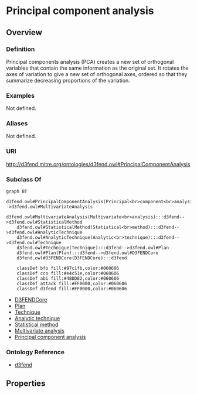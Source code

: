 # Principal component analysis

## Overview

### Definition
Principal components analysis (PCA) creates a new set of orthogonal variables that contain the same information as the original set. It rotates the axes of variation to give a new set of orthogonal axes, ordered so that they summarize decreasing proportions of the variation.

### Examples
Not defined.

### Aliases
Not defined.

### URI
http://d3fend.mitre.org/ontologies/d3fend.owl#PrincipalComponentAnalysis

### Subclass Of
```mermaid
graph BT
    d3fend.owl#PrincipalComponentAnalysis(Principal<br>component<br>analysis):::d3fend-->d3fend.owl#MultivariateAnalysis
    d3fend.owl#MultivariateAnalysis(Multivariate<br>analysis):::d3fend-->d3fend.owl#StatisticalMethod
    d3fend.owl#StatisticalMethod(Statistical<br>method):::d3fend-->d3fend.owl#AnalyticTechnique
    d3fend.owl#AnalyticTechnique(Analytic<br>technique):::d3fend-->d3fend.owl#Technique
    d3fend.owl#Technique(Technique):::d3fend-->d3fend.owl#Plan
    d3fend.owl#Plan(Plan):::d3fend-->d3fend.owl#D3FENDCore
    d3fend.owl#D3FENDCore(D3FENDCore):::d3fend
    
    classDef bfo fill:#97c1fb,color:#060606
    classDef cco fill:#e4c51e,color:#060606
    classDef abi fill:#48DD82,color:#060606
    classDef attack fill:#FF0000,color:#060606
    classDef d3fend fill:#FF0000,color:#060606
```

- [D3FENDCore](/docs/ontology/reference/model/D3FENDCore/D3FENDCore.md)
- [Plan](/docs/ontology/reference/model/D3FENDCore/Plan/Plan.md)
- [Technique](/docs/ontology/reference/model/D3FENDCore/Plan/Technique/Technique.md)
- [Analytic technique](/docs/ontology/reference/model/D3FENDCore/Plan/Technique/Analytic%20technique/Analytic%20technique.md)
- [Statistical method](/docs/ontology/reference/model/D3FENDCore/Plan/Technique/Analytic%20technique/Statistical%20method/Statistical%20method.md)
- [Multivariate analysis](/docs/ontology/reference/model/D3FENDCore/Plan/Technique/Analytic%20technique/Statistical%20method/Multivariate%20analysis/Multivariate%20analysis.md)
- [Principal component analysis](/docs/ontology/reference/model/D3FENDCore/Plan/Technique/Analytic%20technique/Statistical%20method/Multivariate%20analysis/Principal%20component%20analysis/Principal%20component%20analysis.md)


### Ontology Reference
- [d3fend](http://d3fend.mitre.org/ontologies/d3fend.owl#)

## Properties
